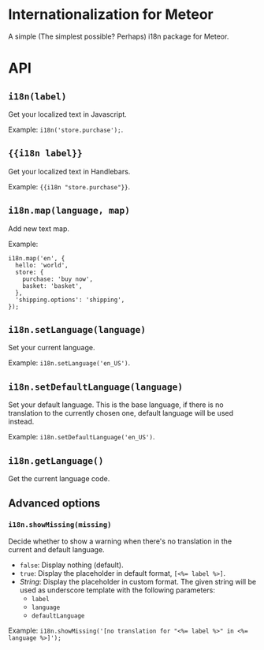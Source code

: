 # Internationalization for Meteor

A simple (The simplest possible? Perhaps) i18n package for Meteor.

# API



## `i18n(label)`

Get your localized text in Javascript.

Example: `i18n('store.purchase');`.



## `{{i18n label}}`

Get your localized text in Handlebars.

Example: `{{i18n "store.purchase"}}`.



## `i18n.map(language, map)`

Add new text map.

Example:

    i18n.map('en', {
      hello: 'world',
      store: {
        purchase: 'buy now',
        basket: 'basket',
      },
      'shipping.options': 'shipping',
    });



## `i18n.setLanguage(language)`

Set your current language.

Example: `i18n.setLanguage('en_US')`.



## `i18n.setDefaultLanguage(language)`

Set your default language. This is the base language, if there is no translation to the currently chosen one,
default language will be used instead.

Example: `i18n.setDefaultLanguage('en_US')`.



## `i18n.getLanguage()`

Get the current language code.

## Advanced options

### `i18n.showMissing(missing)`

Decide whether to show a warning when there's no translation in the current and default language.

- `false`: Display nothing (default).
- `true`: Display the placeholder in default format, `[<%= label %>]`.
- *String*: Display the placeholder in custom format. The given string will be used as underscore template with the following parameters:
    - `label`
    - `language`
    - `defaultLanguage`

Example: `i18n.showMissing('[no translation for "<%= label %>" in <%= language %>]');`






